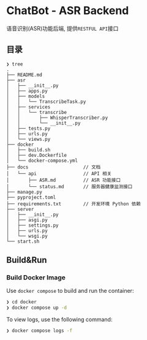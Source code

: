 # ChatBot - ASR Backend

语音识别(ASR)功能后端, 提供`RESTFUL API`接口

## 目录

```
❯ tree
.
├── README.md
├── asr
│   ├── __init__.py
│   ├── apps.py
│   ├── models
│   │   └── TranscribeTask.py
│   ├── services
│   │   └── transcribe
│   │       ├── WhisperTranscriber.py
│   │       └── __init__.py
│   ├── tests.py
│   ├── urls.py
│   └── views.py
├── docker
│   ├── build.sh
│   ├── dev.Dockerfile
│   └── docker-compose.yml
├── docs                    // 文档
│   └── api                 // API 相关
│       ├── ASR.md          // ASR 功能接口
│       └── status.md       // 服务器健康监测接口
├── manage.py
├── pyproject.toml
├── requirements.txt        // 开发环境 Python 依赖
├── server
│   ├── __init__.py
│   ├── asgi.py
│   ├── settings.py
│   ├── urls.py
│   └── wsgi.py
└── start.sh
```
## Build&Run

### Build Docker Image

Use `docker compose` to build and run the container:

```bash
❯ cd docker
❯ docker compose up -d
```

To view logs, use the following command:

```bash
❯ docker compose logs -f
```